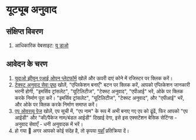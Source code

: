 # यूट्यूब अनुवाद

## संक्षिप्त विवरण

1. आधिकारिक वेबसाइट: [यू डाओ](http://ai.youdao.com/)

## आवेदन के चरण

1. [यूदाओ झीयुन एआई ओपन प्लेटफॉर्म](http://ai.youdao.com) खोलें और ऊपरी दाएं कोने में रजिस्टर पर क्लिक करें।
2. [टेक्स्ट अनुवाद सेवा पृष्ठ](https://ai.youdao.com/console/#/service-singleton/text-translation) खोलें, "एप्लिकेशन बनाएँ" बटन पर क्लिक करें, आपको एप्लिकेशन जानकारी भरनी होगी, "इमर्सिव ट्रांसलेट", "यूटिलिटीज", "टेक्स्ट अनुवाद", "एपीआई" भरें, ओके पर क्लिक करके निर्माण पूरा करें। "इमर्सिव ट्रांसलेट", "यूटिलिटीज", "टेक्स्ट अनुवाद", और "एपीआई" भरें, और ओके पर क्लिक करके निर्माण समाप्त करें।
3. [एप ओवरव्यू पेज](https://ai.youdao.com/console/#/app-overview) खोलें, एप सूची में, "एप नाम" के रूप में अभी बनाए गए एप को ढूंढें, फिर आपको "एप आईडी" और "की/पैकेज नाम/बंडल आईडी" दिखाई देगा, इसे इस एक्सटेंशन बेसिक सेटिंग्स - अनुवाद सेवाएँ - धनी अनुवादक में भरें।
4. हो गया 🎉 अगर आपको कोई संदेह है, तो कृपया [यहाँ](https://github.com/immersive-translate/immersive-translate/issues/137) प्रतिक्रिया दें।
